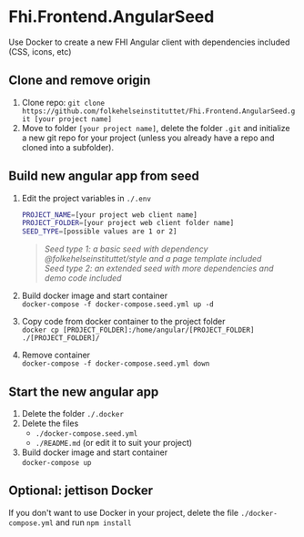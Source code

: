 # Fhi.Frontend.AngularSeed

Use Docker to create a new FHI Angular client with dependencies included (CSS, icons, etc)

## Clone and remove origin

1. Clone repo: `git clone https://github.com/folkehelseinstituttet/Fhi.Frontend.AngularSeed.git [your project name]`
2. Move to folder `[your project name]`, delete the folder `.git` and initialize a new git repo for your project (unless you already have a repo and cloned into a subfolder).

## Build new angular app from seed

1. Edit the project variables in `./.env`

   ```bash
   PROJECT_NAME=[your project web client name]
   PROJECT_FOLDER=[your project web client folder name]
   SEED_TYPE=[possible values are 1 or 2]
   ```

   >_Seed type 1: a basic seed with dependency @folkehelseinstituttet/style and a page template included_  
   >_Seed type 2: an extended seed with more dependencies and demo code included_  

2. Build docker image and start container  
   `docker-compose -f docker-compose.seed.yml up -d`

3. Copy code from docker container to the project folder  
   `docker cp [PROJECT_FOLDER]:/home/angular/[PROJECT_FOLDER] ./[PROJECT_FOLDER]/`

4. Remove container  
   `docker-compose -f docker-compose.seed.yml down`

## Start the new angular app

1. Delete the folder `./.docker`
2. Delete the files
   - `./docker-compose.seed.yml`
   - `./README.md` (or edit it to suit your project)
3. Build docker image and start container  
  `docker-compose up`

## Optional: jettison Docker

If you don't want to use Docker in your project, delete the file `./docker-compose.yml` and run `npm install`
